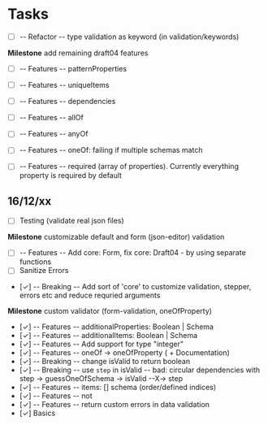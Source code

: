 # Tasks

- [ ] -- Refactor -- type validation as keyword (in validation/keywords)

**Milestone** add remaining draft04 features
- [ ] -- Features -- patternProperties
- [ ] -- Features -- uniqueItems
- [ ] -- Features -- dependencies
- [ ] -- Features -- allOf
- [ ] -- Features -- anyOf
- [ ] -- Features -- oneOf: failing if multiple schemas match
- [ ] -- Features -- required (array of properties). Currently everything property is required by default


## 16/12/xx

- [ ] Testing (validate real json files)

**Milestone** customizable default and form (json-editor) validation
- [ ] -- Features -- Add core: Form, fix core: Draft04 - by using separate functions
- [ ] Sanitize Errors 
- [✓] -- Breaking -- Add sort of 'core' to customize validation, stepper, errors etc and reduce requried arguments

**Milestone** custom validator (form-validation, oneOfProperty)
- [✓] -- Features -- additionalProperties: Boolean | Schema
- [✓] -- Features -- additionalItems: Boolean | Schema
- [✓] -- Features -- Add support for type "integer"
- [✓] -- Features -- oneOf -> oneOfProperty ( + Documentation)
- [✓] -- Breaking -- change isValid to return boolean
- [✓] -- Breaking -- use `step` in isValid -- bad: circular dependencies with step -> guessOneOfSchema -> isValid --X-> step
- [✓] -- Features -- items: [] schema (order/defined indices)
- [✓] -- Features -- not
- [✓] -- Features -- return custom errors in data validation
- [✓] Basics
